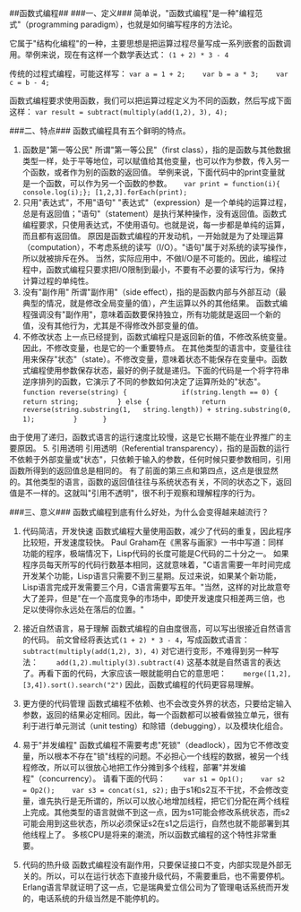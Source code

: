 ##函数式编程##
###一、定义###
简单说，"函数式编程"是一种"编程范式"（programming paradigm），也就是如何编写程序的方法论。

它属于"结构化编程"的一种，主要思想是把运算过程尽量写成一系列嵌套的函数调用。举例来说，现在有这样一个数学表达式：
`(1 + 2) * 3 - 4`

传统的过程式编程，可能这样写：
`var a = 1 + 2;
　　var b = a * 3;
　　var c = b - 4;`

函数式编程要求使用函数，我们可以把运算过程定义为不同的函数，然后写成下面这样：
`var result = subtract(multiply(add(1,2), 3), 4);`

###二、特点###
函数式编程具有五个鲜明的特点。

1. 函数是"第一等公民"
所谓"第一等公民"（first class），指的是函数与其他数据类型一样，处于平等地位，可以赋值给其他变量，也可以作为参数，传入另一个函数，或者作为别的函数的返回值。
举例来说，下面代码中的print变量就是一个函数，可以作为另一个函数的参数。
　
`var print = function(i){ console.log(i);};
[1,2,3].forEach(print);`
2. 只用"表达式"，不用"语句"
"表达式"（expression）是一个单纯的运算过程，总是有返回值；"语句"（statement）是执行某种操作，没有返回值。函数式编程要求，只使用表达式，不使用语句。也就是说，每一步都是单纯的运算，而且都有返回值。
原因是函数式编程的开发动机，一开始就是为了处理运算（computation），不考虑系统的读写（I/O）。"语句"属于对系统的读写操作，所以就被排斥在外。
当然，实际应用中，不做I/O是不可能的。因此，编程过程中，函数式编程只要求把I/O限制到最小，不要有不必要的读写行为，保持计算过程的单纯性。
3. 没有"副作用"
所谓"副作用"（side effect），指的是函数内部与外部互动（最典型的情况，就是修改全局变量的值），产生运算以外的其他结果。
函数式编程强调没有"副作用"，意味着函数要保持独立，所有功能就是返回一个新的值，没有其他行为，尤其是不得修改外部变量的值。
4. 不修改状态
上一点已经提到，函数式编程只是返回新的值，不修改系统变量。因此，不修改变量，也是它的一个重要特点。
在其他类型的语言中，变量往往用来保存"状态"（state）。不修改变量，意味着状态不能保存在变量中。函数式编程使用参数保存状态，最好的例子就是递归。下面的代码是一个将字符串逆序排列的函数，它演示了不同的参数如何决定了运算所处的"状态"。
		`function reverse(string) {  
　　　　	if(string.length == 0) {  
　　　　　　return string;  
　　　　} else {  
　　　　　　return reverse(string.substring(1,   string.length)) + string.substring(0, 1);  
　　　　}  
　　}`


由于使用了递归，函数式语言的运行速度比较慢，这是它长期不能在业界推广的主要原因。
5. 引用透明
引用透明（Referential transparency），指的是函数的运行不依赖于外部变量或"状态"，只依赖于输入的参数，任何时候只要参数相同，引用函数所得到的返回值总是相同的。
有了前面的第三点和第四点，这点是很显然的。其他类型的语言，函数的返回值往往与系统状态有关，不同的状态之下，返回值是不一样的。这就叫"引用不透明"，很不利于观察和理解程序的行为。

###三、意义###
函数式编程到底有什么好处，为什么会变得越来越流行？

1. 代码简洁，开发快速
函数式编程大量使用函数，减少了代码的重复，因此程序比较短，开发速度较快。
Paul Graham在《黑客与画家》一书中写道：同样功能的程序，极端情况下，Lisp代码的长度可能是C代码的二十分之一。
如果程序员每天所写的代码行数基本相同，这就意味着，"C语言需要一年时间完成开发某个功能，Lisp语言只需要不到三星期。反过来说，如果某个新功能，Lisp语言完成开发需要三个月，C语言需要写五年。"当然，这样的对比故意夸大了差异，但是"在一个高度竞争的市场中，即使开发速度只相差两三倍，也足以使得你永远处在落后的位置。"
2. 接近自然语言，易于理解
函数式编程的自由度很高，可以写出很接近自然语言的代码。
前文曾经将表达式`(1 + 2) * 3 - 4`，写成函数式语言：
`subtract(multiply(add(1,2), 3), 4)`
对它进行变形，不难得到另一种写法：
　　`add(1,2).multiply(3).subtract(4)`
这基本就是自然语言的表达了。再看下面的代码，大家应该一眼就能明白它的意思吧：
　`　merge([1,2],[3,4]).sort().search("2")`
因此，函数式编程的代码更容易理解。

3. 更方便的代码管理
函数式编程不依赖、也不会改变外界的状态，只要给定输入参数，返回的结果必定相同。因此，每一个函数都可以被看做独立单元，很有利于进行单元测试（unit testing）和除错（debugging），以及模块化组合。
4. 易于"并发编程"
函数式编程不需要考虑"死锁"（deadlock），因为它不修改变量，所以根本不存在"锁"线程的问题。不必担心一个线程的数据，被另一个线程修改，所以可以很放心地把工作分摊到多个线程，部署"并发编程"（concurrency）。
请看下面的代码：
　　`var s1 = Op1();
　　var s2 = Op2();
　　var s3 = concat(s1, s2);`
由于s1和s2互不干扰，不会修改变量，谁先执行是无所谓的，所以可以放心地增加线程，把它们分配在两个线程上完成。其他类型的语言就做不到这一点，因为s1可能会修改系统状态，而s2可能会用到这些状态，所以必须保证s2在s1之后运行，自然也就不能部署到其他线程上了。
多核CPU是将来的潮流，所以函数式编程的这个特性非常重要。
5. 代码的热升级
函数式编程没有副作用，只要保证接口不变，内部实现是外部无关的。所以，可以在运行状态下直接升级代码，不需要重启，也不需要停机。Erlang语言早就证明了这一点，它是瑞典爱立信公司为了管理电话系统而开发的，电话系统的升级当然是不能停机的。

